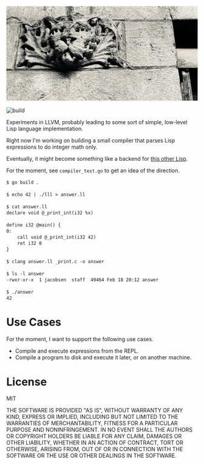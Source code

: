 
<img src="/lll.jpg" width="800">

![build](https://github.com/eigenhombre/lll/actions/workflows/build.yml/badge.svg)

Experiments in LLVM, probably leading to some sort of simple,
low-level Lisp language implementation.

Right now I'm working on building a small compiler that parses
Lisp expressions to do integer math only.

Eventually, it might become something like a backend for [this other
Lisp](https://github.com/eigenhombre/l1/).

For the moment, see `compiler_test.go` to get an idea of the direction.

<!-- The following examples are autogenerated, do not change by hand! -->
<!-- BEGIN EXAMPLES -->

    
    $ go build .
    
    $ echo 42 | ./lll > answer.ll
    
    $ cat answer.ll
    declare void @_print_int(i32 %x)
    
    define i32 @main() {
    0:
    	call void @_print_int(i32 42)
    	ret i32 0
    }
    
    $ clang answer.ll _print.c -o answer
    
    $ ls -l answer
    -rwxr-xr-x  1 jacobsen  staff  49464 Feb 18 20:12 answer
    
    $ ./answer
    42
    
    
    
<!-- END EXAMPLES -->

# Use Cases

For the moment, I want to support the following use cases.

- Compile and execute expressions from the REPL.
- Compile a program to disk and execute it later, or on another machine.

# License

MIT

THE SOFTWARE IS PROVIDED "AS IS", WITHOUT WARRANTY OF ANY KIND, EXPRESS OR
IMPLIED, INCLUDING BUT NOT LIMITED TO THE WARRANTIES OF MERCHANTABILITY,
FITNESS FOR A PARTICULAR PURPOSE AND NONINFRINGEMENT. IN NO EVENT SHALL THE
AUTHORS OR COPYRIGHT HOLDERS BE LIABLE FOR ANY CLAIM, DAMAGES OR OTHER
LIABILITY, WHETHER IN AN ACTION OF CONTRACT, TORT OR OTHERWISE, ARISING FROM,
OUT OF OR IN CONNECTION WITH THE SOFTWARE OR THE USE OR OTHER DEALINGS IN THE
SOFTWARE.
